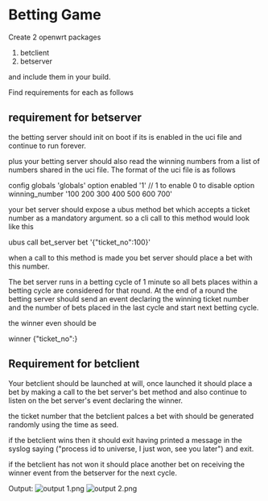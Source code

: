 # Betting Game
 
Create 2 openwrt packages
1. betclient
2. betserver

and include them in your build.

Find requirements for each as follows

requirement for betserver
-------------------------

the betting server should init on boot if its is enabled in the uci file and  continue to run forever.

plus your betting server should also read the winning numbers from a list of numbers shared in the uci file. The format of the uci file is as follows

config globals 'globals'
    option enabled '1' // 1 to enable 0 to disable
    option winning_number '100 200 300 400 500 600 700'


your bet server should expose a ubus method bet which accepts a ticket number as a mandatory argument. so a cli call to this method would look like this

ubus call bet_server bet '{"ticket_no":100}'

when a call to this method is made you bet server should place a bet with this number.

The bet server runs in a betting cycle of 1 minute so all bets places within a betting cycle are considered for that round. At the end of a round the betting server
should send an event declaring the winning ticket number and the number of bets placed in the last cycle and start next betting cycle.


the winner even should be

winner {"ticket_no":<winning ticket number>}

Requirement for betclient
--------------------------
Your betclient should be launched at will, once launched it should place a bet by making a call to the bet server's bet method and also continue to listen on the bet
server's event declaring the winner.

the ticket number that the betclient palces a bet with should be generated randomly using the time as seed.

if the betclient wins then it should exit having printed a message in the syslog saying ("process id <process id of the betclient> to universe, I just won, see you later")
and exit.

if the betclient has not won it should place another bet on receiving the winner event from the betserver for the next cycle. 
  
  
  
  Output:
![output 1.png]([https://github.com/kd1995-max/Interprocess-communication/blob/main/screenshots/acces_points.png](https://github.com/kd1995-max/Betting-Game/blob/main/Screenshots/output%201.png))
![output 2.png]([https://github.com/kd1995-max/Interprocess-communication/blob/main/screenshots/output.png](https://github.com/kd1995-max/Betting-Game/blob/main/Screenshots/output%202.jpg))
